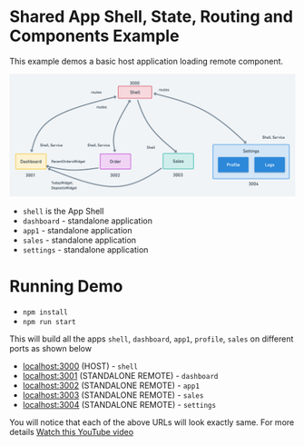 # Shared App Shell, State, Routing and Components Example

This example demos a basic host application loading remote component.

![](./micro-frontend-structure.png)

- `shell` is the App Shell
- `dashboard` - standalone application
- `app1` - standalone application
- `sales` - standalone application
- `settings` - standalone application

# Running Demo

- `npm install`
- `npm run start`

This will build all the apps `shell`, `dashboard`, `app1`, `profile`, `sales` on different ports as shown below

- [localhost:3000](http://localhost:3000/) (HOST) - `shell`
- [localhost:3001](http://localhost:3001/) (STANDALONE REMOTE) - `dashboard`
- [localhost:3002](http://localhost:3002/) (STANDALONE REMOTE) - `app1`
- [localhost:3003](http://localhost:3003/) (STANDALONE REMOTE) - `sales`
- [localhost:3004](http://localhost:3004/) (STANDALONE REMOTE) - `settings`

You will notice that each of the above URLs will look exactly same. For more details [Watch this YouTube video](https://www.youtube.com/watch?v=-LNcpralkjM)
